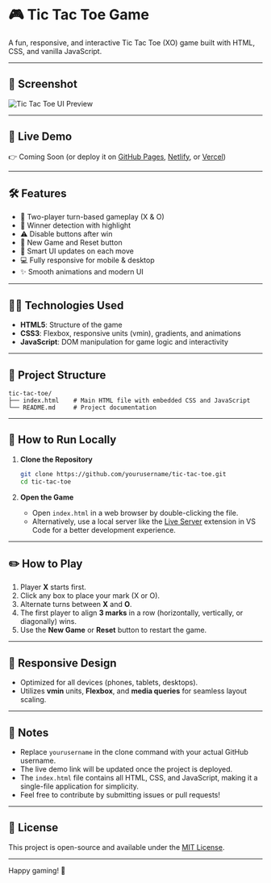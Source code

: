 # 🎮 Tic Tac Toe Game

A fun, responsive, and interactive Tic Tac Toe (XO) game built with HTML, CSS, and vanilla JavaScript.

---

## 📸 Screenshot

![Tic Tac Toe UI Preview](preview.png)

---

## 🚀 Live Demo

👉 Coming Soon (or deploy it on [GitHub Pages](https://pages.github.com/), [Netlify](https://www.netlify.com/), or [Vercel](https://vercel.com/))

---

## 🛠 Features

- 🔄 Two-player turn-based gameplay (X & O)
- 🎉 Winner detection with highlight
- ⚠️ Disable buttons after win
- 🔁 New Game and Reset button
- 🧠 Smart UI updates on each move
- 💻 Fully responsive for mobile & desktop
- ✨ Smooth animations and modern UI

---

## 🧑‍💻 Technologies Used

- **HTML5**: Structure of the game
- **CSS3**: Flexbox, responsive units (vmin), gradients, and animations
- **JavaScript**: DOM manipulation for game logic and interactivity

---

## 📂 Project Structure

```
tic-tac-toe/
├── index.html    # Main HTML file with embedded CSS and JavaScript
└── README.md     # Project documentation
```

---

## 🔧 How to Run Locally

1. **Clone the Repository**
   ```bash
   git clone https://github.com/yourusername/tic-tac-toe.git
   cd tic-tac-toe
   ```

2. **Open the Game**
   - Open `index.html` in a web browser by double-clicking the file.
   - Alternatively, use a local server like the [Live Server](https://marketplace.visualstudio.com/items?itemName=ritwickdey.LiveServer) extension in VS Code for a better development experience.

---

## ✏️ How to Play

1. Player **X** starts first.
2. Click any box to place your mark (X or O).
3. Alternate turns between **X** and **O**.
4. The first player to align **3 marks** in a row (horizontally, vertically, or diagonally) wins.
5. Use the **New Game** or **Reset** button to restart the game.

---

## 📱 Responsive Design

- Optimized for all devices (phones, tablets, desktops).
- Utilizes **vmin** units, **Flexbox**, and **media queries** for seamless layout scaling.

---

## 📝 Notes

- Replace `yourusername` in the clone command with your actual GitHub username.
- The live demo link will be updated once the project is deployed.
- The `index.html` file contains all HTML, CSS, and JavaScript, making it a single-file application for simplicity.
- Feel free to contribute by submitting issues or pull requests!

---

## 📜 License

This project is open-source and available under the [MIT License](LICENSE).

---

Happy gaming! 🎲